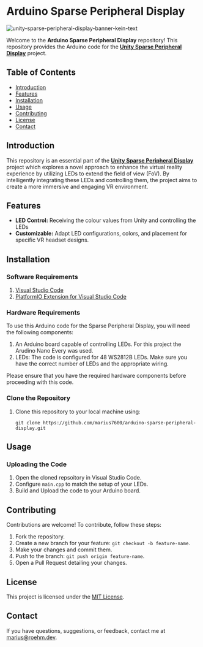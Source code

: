 # Arduino Sparse Peripheral Display

![unity-sparse-peripheral-display-banner-kein-text](https://github.com/marius7600/unity-sparse-peripheral-display/assets/56048471/ba9a7693-6d8c-46ef-b5e3-b710f532049e)



Welcome to the **Arduino Sparse Peripheral Display** repository! This repository provides the Arduino code for the [**Unity Sparse Peripheral Display**](https://raw.githubusercontent.com/marius7600/unity-sparse-peripheral-display) project.
## Table of Contents

- [Introduction](#introduction)
- [Features](#features)
- [Installation](#installation)
- [Usage](#usage)
- [Contributing](#contributing)
- [License](#license)
- [Contact](#contact)

## Introduction

This repository is an essential part of the [**Unity Sparse Peripheral Display**](https://raw.githubusercontent.com/marius7600/unity-sparse-peripheral-display) project which explores a novel approach to enhance the virtual reality experience by utilizing LEDs to extend the field of view (FoV). By intelligently integrating these LEDs and controlling them, the project aims to create a more immersive and engaging VR environment.


## Features

- **LED Control:** Receiving the colour values from Unity and controlling the LEDs
- **Customizable:** Adapt LED configurations, colors, and placement for specific VR headset designs.

## Installation

### Software Requirements

1. [Visual Studio Code](https://code.visualstudio.com/)
2. [PlatformIO Extension for Visual Studio Code](https://marketplace.visualstudio.com/items?itemName=platformio.platformio-ide)

### Hardware Requirements

To use this Arduino code for the Sparse Peripheral Display, you will need the following components:

1. An Arduino board capable of controlling LEDs. For this project the Arudino Nano Every was used.
2. LEDs: The code is configured for 48 WS2812B LEDs. Make sure you have the correct number of LEDs and the appropriate wiring.

Please ensure that you have the required hardware components before proceeding with this code.

### Clone the Repository

1. Clone this repository to your local machine using:

   ```
   git clone https://github.com/marius7600/arduino-sparse-peripheral-display.git
   ```

## Usage

### Uploading the Code

1. Open the cloned repsoitory in Visual Studio Code.
2. Configure `main.cpp` to match the setup of your LEDs.
3. Build and Upload the code to your Arduino board.

## Contributing

Contributions are welcome! To contribute, follow these steps:

1. Fork the repository.
2. Create a new branch for your feature: `git checkout -b feature-name`.
3. Make your changes and commit them.
4. Push to the branch: `git push origin feature-name`.
5. Open a Pull Request detailing your changes.

## License

This project is licensed under the [MIT License](LICENSE).

## Contact

If you have questions, suggestions, or feedback, contact me at [marius@roehm.dev](mailto:marius@roehm.dev).

